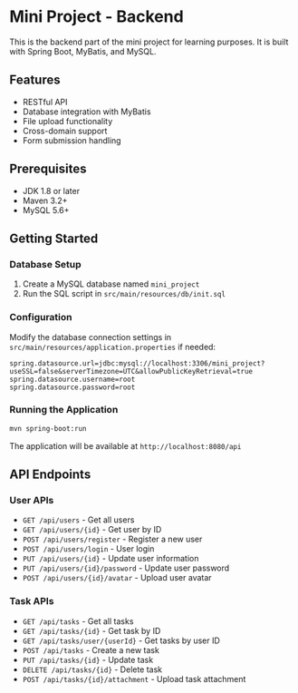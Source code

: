 # Mini Project - Backend

This is the backend part of the mini project for learning purposes. It is built with Spring Boot, MyBatis, and MySQL.

## Features

- RESTful API
- Database integration with MyBatis
- File upload functionality
- Cross-domain support
- Form submission handling

## Prerequisites

- JDK 1.8 or later
- Maven 3.2+
- MySQL 5.6+

## Getting Started

### Database Setup

1. Create a MySQL database named `mini_project`
2. Run the SQL script in `src/main/resources/db/init.sql`

### Configuration

Modify the database connection settings in `src/main/resources/application.properties` if needed:

```properties
spring.datasource.url=jdbc:mysql://localhost:3306/mini_project?useSSL=false&serverTimezone=UTC&allowPublicKeyRetrieval=true
spring.datasource.username=root
spring.datasource.password=root
```

### Running the Application

```bash
mvn spring-boot:run
```

The application will be available at `http://localhost:8080/api`

## API Endpoints

### User APIs

- `GET /api/users` - Get all users
- `GET /api/users/{id}` - Get user by ID
- `POST /api/users/register` - Register a new user
- `POST /api/users/login` - User login
- `PUT /api/users/{id}` - Update user information
- `PUT /api/users/{id}/password` - Update user password
- `POST /api/users/{id}/avatar` - Upload user avatar

### Task APIs

- `GET /api/tasks` - Get all tasks
- `GET /api/tasks/{id}` - Get task by ID
- `GET /api/tasks/user/{userId}` - Get tasks by user ID
- `POST /api/tasks` - Create a new task
- `PUT /api/tasks/{id}` - Update task
- `DELETE /api/tasks/{id}` - Delete task
- `POST /api/tasks/{id}/attachment` - Upload task attachment 